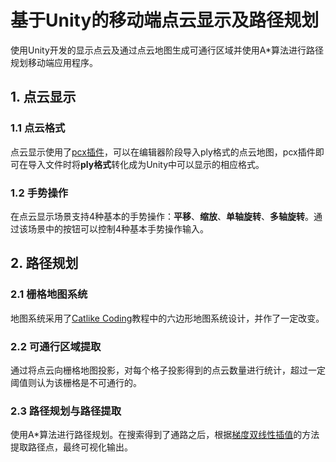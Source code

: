 # 基于Unity的移动端点云显示及路径规划

使用Unity开发的显示点云及通过点云地图生成可通行区域并使用A*算法进行路径规划移动端应用程序。

## 1. 点云显示

### 1.1 点云格式

点云显示使用了[pcx插件](https://github.com/keijiro/Pcx)，可以在编辑器阶段导入ply格式的点云地图，pcx插件即可在导入文件时将**ply格式**转化成为Unity中可以显示的相应格式。

### 1.2 手势操作

在点云显示场景支持4种基本的手势操作：**平移**、**缩放**、**单轴旋转**、**多轴旋转**。通过该场景中的按钮可以控制4种基本手势操作输入。

## 2. 路径规划

### 2.1 栅格地图系统

地图系统采用了[Catlike Coding](https://catlikecoding.com/unity/tutorials/)教程中的六边形地图系统设计，并作了一定改变。

### 2.2 可通行区域提取

通过将点云向栅格地图投影，对每个格子投影得到的点云数量进行统计，超过一定阈值则认为该栅格是不可通行的。

### 2.3 路径规划与路径提取

使用A*算法进行路径规划。在搜索得到了通路之后，根据[梯度双线性插值](https://github.com/ros-planning/navigation/blob/noetic-devel/global_planner/src/gradient_path.cpp)的方法提取路径点，最终可视化输出。